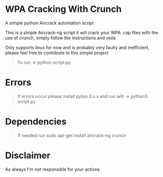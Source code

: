 # WPA Cracking With Crunch
A simple python Aircrack automation script

This is a simple Aircrack-ng script it will crack your WPA .cap files with the use of crunch, simply follow the instructions and voila

Only supports linux for now and is probably very faulty and inefficient, please feel free to contribute to this simple project

> To run → python script.py 

# Errors
> If errors occur please install pyton 3.x.x and run wih → python3 script.py

# Dependencies
> If needed run sudo apt-get install aircrack-ng crunch

# Disclaimer
As always I'm not responsible for your actions
